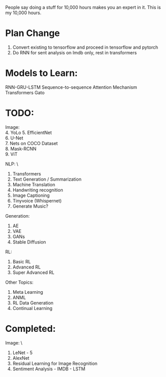 People say doing a stuff for 10,000 hours makes you an expert in it. This is my 10,000 hours. 

# Plan Change

1. Convert existing to tensorflow and proceed in tensorflow and pytorch
2. Do RNN for sent analysis on Imdb only, rest in transformers

# Models to Learn:

RNN-GRU-LSTM
Sequence-to-sequence
Attention Mechanism
Transformers
Gato

# TODO: 

Image: \
4. YoLo
5. EfficientNet \
6. U-Net \
7. Nets on COCO Dataset \
8. Mask-RCNN \
9. ViT

NLP: \

1. Transformers
2. Text Generation / Summarization
3. Machine Translation
4. Handwriting recognition
5. Image Captioning
6. Tinyvoice (Whispernet)
7. Generate Music?

Generation:
1. AE
2. VAE
3. GANs
4. Stable Diffusion

RL:
1. Basic RL
2. Advanced RL
3. Super Advanced RL

Other Topics:
1. Meta Learning
2. ANML
3. RL Data Generation
4. Continual Learning


# Completed:

Image: \
1. LeNet - 5
2. AlexNet
3. Residual Learning for Image Recognition
4. Sentiment Analysis - IMDB - LSTM